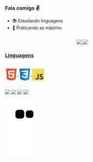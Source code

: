 ### Fala comigo ✌️

- 📚 Estudando linguagens 
- 🧠 Práticando ao máximo

##


<div align="center">
  <a href="https://beacons.ai/aarleyzin">
  <img height="180em" src="https://github-readme-stats.vercel.app/api?username=aarleyzin&show_icons=true&theme=midnight-purple&include_all_commits=true&count_private=true"/>
    
<img height="180em" src="https://github-readme-stats.vercel.app/api/top-langs/?username=aarleyzin&layout=compact&theme=midnight-purple"/>
    <p align="center"> 
</div>


  ### Linguagens
  
  <div style="display: inline_block"><br>
  <a href="https://www.w3.org/html/" target="_blank"> <img align="center" src="https://raw.githubusercontent.com/devicons/devicon/master/icons/html5/html5-original.svg" alt="html5" width="40" height="40"/> </a>
  <a href="https://www.w3schools.com/css/" target="_blank"> <img align="center" src="https://raw.githubusercontent.com/devicons/devicon/master/icons/css3/css3-original.svg" alt="css3" width="40" height="40"/> </a> 
  <a href="https://developer.mozilla.org/en-US/docs/Web/JavaScript" target="_blank"> <img align="center" src="https://raw.githubusercontent.com/devicons/devicon/master/icons/javascript/javascript-original.svg" alt="javascript" width="40" height="40"/> </a>
</div>

##

<div>
<a href="https://www.tiktok.com/@aarleyzin" target="_blank"><img src="https://img.shields.io/badge/TikTok-000000?style=for-the-badge&logo=tiktok&logoColor=white" target="_blank"></a>
<a href="https://www.twitter.com/aarleyzin" target="_blank"><img src="https://img.shields.io/badge/Twitter-1DA1F2?style=for-the-badge&logo=twitter&logoColor=white" target="_blank"></a>
  <a href="https://instagram.com/aarleyzin" target="_blank"><img src="https://img.shields.io/badge/-Instagram-%23E4405F?style=for-the-badge&logo=instagram&logoColor=white" target="_blank"></a>
 	<a href="https://www.twitch.tv/aarleyzin" target="_blank"><img src="https://img.shields.io/badge/Twitch-9146FF?style=for-the-badge&logo=twitch&logoColor=white" target="_blank"></a>
  
  ![Snake animation](https://github.com/aarleyzin/aarleyzin/blob/output/github-contribution-grid-snake.svg)

</div>
